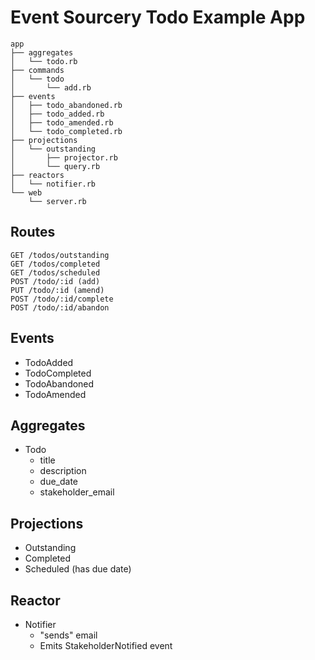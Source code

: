 # Event Sourcery Todo Example App

```
app
├── aggregates
│   └── todo.rb
├── commands
│   └── todo
│       └── add.rb
├── events
│   ├── todo_abandoned.rb
│   ├── todo_added.rb
│   ├── todo_amended.rb
│   └── todo_completed.rb
├── projections
│   └── outstanding
│       ├── projector.rb
│       └── query.rb
├── reactors
│   └── notifier.rb
└── web
    └── server.rb
```

## Routes

```
GET /todos/outstanding
GET /todos/completed
GET /todos/scheduled
POST /todo/:id (add)
PUT /todo/:id (amend)
POST /todo/:id/complete
POST /todo/:id/abandon
```

## Events

- TodoAdded
- TodoCompleted
- TodoAbandoned
- TodoAmended

## Aggregates

- Todo
  - title
  - description
  - due_date
  - stakeholder_email

## Projections

- Outstanding
- Completed
- Scheduled (has due date)

## Reactor

- Notifier
  - "sends" email
  - Emits StakeholderNotified event
